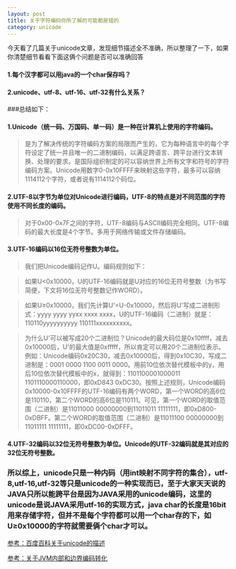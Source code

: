 ```yaml
---
layout: post
title: 关于字符编码你所了解的可能都是错的
category: unicode
---
```

今天看了几篇关于unicode文章，发现细节描述全不准确，所以整理了一下，如果你清楚细节看看下面这俩个问题是否可以准确回答

####	1.每个汉字都可以用java的一个char保存吗？

####	2.unicode、utf-8、utf-16、utf-32有什么关系？

###总结如下：

####	1.Unicode（统一码、万国码、单一码）是一种在计算机上使用的字符编码。
>是为了解决传统的字符编码方案的局限而产生的，它为每种语言中的每个字符设定了统一并且唯一的二进制编码，以满足跨语言、跨平台进行文本转换、处理的要求。是国际组织制定的可以容纳世界上所有文字和符号的字符编码方案。Unicode用数字0-0x10FFFF来映射这些字符，最多可以容纳1114112个字符，或者说有1114112个码位。

####	2.UTF-8以字节为单位对Unicode进行编码，UTF-8的特点是对不同范围的字符使用不同长度的编码。
>对于0x00-0x7F之间的字符，UTF-8编码与ASCII编码完全相同。UTF-8编码的最大长度是4个字节。多用于网络传输或文件存储编码。


####	3.UTF-16编码以16位无符号整数为单位。
>我们把Unicode编码记作U。编码规则如下：

>如果U<0x10000，U的UTF-16编码就是U对应的16位无符号整数（为书写简便，下文将16位无符号整数记作WORD）。

>如果U≥0x10000，我们先计算U'=U-0x10000，然后将U'写成二进制形式：yyyy yyyy yyxx xxxx xxxx，U的UTF-16编码（二进制）就是：110110yyyyyyyyyy 110111xxxxxxxxxx。

>为什么U'可以被写成20个二进制位？Unicode的最大码位是0x10ffff，减去0x10000后，U'的最大值是0xfffff，所以肯定可以用20个二进制位表示。例如：Unicode编码0x20C30，减去0x10000后，得到0x10C30，写成二进制是：0001 0000 1100 0011 0000。用前10位依次替代模板中的y，用后10位依次替代模板中的x，就得到：1101100001000011 1101110000110000，即0xD843 0xDC30。按照上述规则，Unicode编码0x10000-0x10FFFF的UTF-16编码有两个WORD，第一个WORD的高6位是110110，第二个WORD的高6位是110111。可见，第一个WORD的取值范围（二进制）是11011000 00000000到11011011 11111111，即0xD800-0xDBFF。第二个WORD的取值范围（二进制）是11011100 00000000到11011111 11111111，即0xDC00-0xDFFF。
	
####	4.UTF-32编码以32位无符号整数为单位。Unicode的UTF-32编码就是其对应的32位无符号整数。

###	所以综上，unicode只是一种内码（用int映射不同字符的集合），utf-8,utf-16,utf-32等只是unicode的一种实现而已，至于大家天天说的JAVA只所以能跨平台是因为JAVA采用的unicode编码，这里的unicode是说JAVA采用utf-16的实现方式，java char的长度是16bit 用来存储字符，但并不是每个字符都可以用一个char存的下，如U≥0x10000的字符就需要俩个char才可以。


[参考：百度百科关于unicode的描述](http://baike.baidu.com/view/40801.htm?fr=ala0)

[参考：关于JVM内部和边界编码转化](http://blog.csdn.net/shijinupc/article/details/7679945)





 